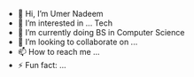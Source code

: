 - 👋 Hi, I’m Umer Nadeem
- 👀 I’m interested in ... Tech
- 🌱 I’m currently doing BS in Computer Science 
- 💞️ I’m looking to collaborate on ...
- 📫 How to reach me ...
- ⚡ Fun fact: ...

<!---
umer-nadeem2306/umer-nadeem2306 is a ✨ special ✨ repository because its `README.md` (this file) appears on your GitHub profile.
You can click the Preview link to take a look at your changes.
--->
